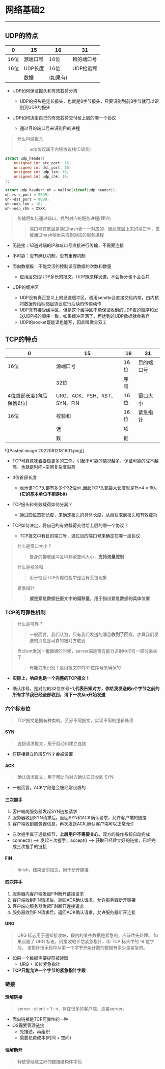 # 网络基础2

---  

## UDP的特点

| 0 | 15 | 16 | 31 |
| --- | --- | --- | --- | 
| 16位 | 源端口号 | 16位 | 目的端口号 | 
| 16位 | UDP长度 | 16位 | UDP检验和 | 
| | 数据 | (如果有) | | 

- UDP如何保证报头和有效载荷分离
	- UDP的报头是定长报头，也就是8字节报头，只要识别到前8字节就可以识别到UDP的报头

- UDP如何决定自己的有效载荷交付给上层的哪一个协议
	- 通过目的端口号来识别目的进程

> 什么叫做报头
>> udp协议属于内核协议栈(C语言)

```C
struct udp_header{
	unsigned int src_port: 16;
	unsigned int dst_port: 16;
	unsigned int udp_len: 16;
	unsigned int udp_chk: 16;
};

struct udp_header* uh = malloc(sizeof(udp_header));
uh->src_port = 9099;
uh->dst_port = 8080;
uh->udp_len = 10;
uh->udp_chk = XXXX;
```

> 传输层如何通过端口，找到对应的服务进程(理论)
>> 端口号在底层是通过hash表一一对应的，因此底层上来的端口号，直接通过hash映射来找到对应的服务进程


- 无链接：知道对端的IP和端口号直接进行传输，不需要连接
- 不可靠：没有确认机制，没有重传机制
- 面向数据报：不能灵活的控制读写数据的次数和数量
	- 应用层交给UDP多长的报文，UDP照原样发送，不会拆分也不会合并

- UDP的缓冲区
	- UDP没有真正意义上的发送缓冲区，调用sendto会直接交给内核，由内核将数据传给网络层协议进行后续的传输动作
	- UDP具有接受缓冲区，但是这个缓冲区不能保证收到的UDP报的顺序和发送UDP报的顺序一致。如果缓冲区满了，再达到的UDP数据就会丢弃
	- UDP的socket既能读也能写，因此叫做全双工


## TCP的特点

| 0 | 15 | 16 | 31 |
| --- | --- | --- | --- | 
| 16位 | 源端口号 | 16位 | 目的端口号 | 
| | 32位 | 序号 | | 
| 4位首部长度(向后保留6位) | URG、ACK、PSH、RST、SYN、FIN | 16位 | 窗口大小 |
| 16位 | 校验和 | 16位 | 紧急指针 |
| | 选 | 项 | | 
| | 数 | 据 | | 

![[Pasted image 20220812181601.png]]


- TCP可靠意味着要做更多的工作，引起不可靠的情况越多，保证可靠的成本越高，也就是时间+空间复杂度越高

- 4位首部长度
	- 表示该TCP头部有多少个32位bit,因此TCP头部最大长度就是15\*4 = 60。**(它的基本单位不能是bit)**

- TCP报头和有效载荷如何分离？
	- 通过四位首部长度，来确定报头的具体长度，从而获取到报头和有效载荷

- TCP如何决定，将自己的有效载荷交付给上层的哪一个协议？
	- TCP报文中有目的端口号，通过目的端口号来确定在哪一层协议

> 什么是窗口大小？
>> 自身的接收缓冲区中剩余空间大小，**支持流量控制**
>
> 什么是校验和
>> 用于检验TCP传输过程中是否有丢包现象
>
> 紧急指针
>> **就是紧急数据在报文中的偏移量，用于指出紧急数据的具体位置**

### TCP的可靠性机制

> 什么是可靠？
>> 一般而言，我们认为，只有我们发送的消息**收到了回应**，才算我们发送的消息是可靠的被对方收到

> 当client发送一批数据的时候，server端是否有能力识别中间有一部分丢失了
>> 有能力来识别！是用报文中的32位序号来确保的

- **实际上，响应也是一个完整的TCP报文！**

- 确认序号，是对应的32位序号+1,**代表告知对方，你给我发送的n个字节之前的所有字节我已经全部收到，请下一次从n开始发送**

### 六个标志位

> TCP报文是拥有种类的。区分不同报文，实现不同的逻辑处理

#### SYN

> 连接请求报文，用于启动和建立连接

- 在链接建立阶段SYN才会被设置

#### ACK

> 确认请求报文，用于帮助向对方确认它已收到 SYN

- 一般而言，ACK字段是会被经常设置的

#### 三次握手

1. 客户端向服务器发起SYN链接请求
2. 服务器收到SYN请求后，返回SYN和ACK确认请求，允许客户端的链接
3. 客户端收到服务器信息，再次发送ACK,确认客户端可以正常允许

- 三次握手属于通信细节，**上层用户不需要关心**，双方的操作系统自动完成
- connect() --> 发起三次握手，accept() --> 获取已经建立好的链接，已经完成三次握手的链接

#### FIN

> finish，结束请求报文，用于断开链接

#### 四次挥手

1. 服务器向客户端发起FIN断开链接请求
2. 客户端收到FIN请求后，返回ACK确认请求，允许服务器断开链接
3. 客户端向服务器发起FIN断开连接请求
4. 服务器收到FIN请求后，返回ACK确认请求，允许服务器断开连接

#### URG

> URG 标志用于通知接收站，段内的某些数据是紧急的，应该优先处理。 如果设置了 URG 标志，则接收站评估紧急指针，即 TCP 标头中的 16 位字段。 该指针指示段中从第一个字节开始计数的数据有多少是紧急的。

- 如果一个数据需要提前被读取
	- URG + 16位紧急指针
- **TCP只能允许一个字节的紧急指针字段**



### 链接

#### 理解链接

> server : client = 1 : n，存在很多的客户端，连接server。

- 面向链接是TCP可靠性的一种
- OS需要管理链接
	- 先描述，再组织
	- 需要花费成本(时间 + 空间)

#### 理解断开

> 释放曾经建立好的链接结构体字段

